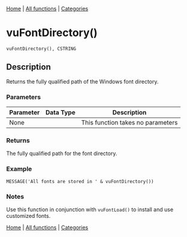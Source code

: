 [Home](../index.md) | [All functions](../all-functions.md) | [Categories](../categories/index.md)

# vuFontDirectory()

```Prototype
vuFontDirectory(), CSTRING
```


## Description
Returns the fully qualified path of the Windows font directory.

### Parameters

| Parameter | Data Type | Description |
|-----------|-----------|-------------|
| None      |          | This function takes no parameters |

### Returns
The fully qualified path for the font directory.

### Example

```Clarion
MESSAGE('All fonts are stored in ' & vuFontDirectory())
```

### Notes
Use this function in conjunction with `vuFontLoad()` to install and use customized fonts.

[Home](../index.md) | [All functions](../all-functions.md) | [Categories](../categories/index.md)
